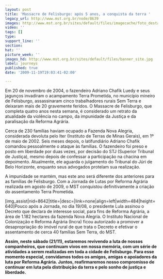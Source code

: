 ```yaml
---
layout: post
title: 'Massacre de Felisburgo: após 5 anos, a conquista da terra '
legacy_url: http://www.mst.org.br/node/8639
images: http://www.mst.org.br/sites/default/files/imagecache/foto_destaque/banner_site.jpg
video: ''
tags: []
type: 
support_line: ''
section: 
hat: ''
picture_week: ''
images_hd: http://www.mst.org.br/sites/default/files/banner_site.jpg
label: journeys
published: true
date: '2009-11-19T19:03:41-02:00'

---
```

Em 20 de novembro de 2004, o fazendeiro Adriano Chafik Luedy e seus jagunços invadiram o acampamento Terra Prometida, no município mineiro de Felisburgo, assassinaram cinco trabalhadores rurais Sem Terra e deixaram mais de 20 gravemente feridos. O Massacre de Felisburgo, que completa quatro anos nesta semana, é considerado um retrato da atualidade da violência no campo, da impunidade da Justiça e da paralisação da Reforma Agrária.

Cerca de 230 famílias haviam ocupado a Fazenda Nova Alegria, considerada devoluta pelo Iter (Instituto de Terras de Minas Gerais), em 1º de maio de 2002. Seis meses depois, o latifundiário Adriano Chafik comandou pessoalmente o ataque às famílias. O fazendeiro foi preso e posto em liberdade por duas vezes, por decisão do STJ (Superior Tribunal de Justiça), mesmo depois de confessar a participação na chacina em depoimento. Atualmente, ele aguarda o julgamento do Tribunal do Júri de Belo Horizonte, enquanto seus advogados protelam sua realização.

A impunidade se mantém, mas este ano será diferente dos anteriores para as famílias de Felisburgo. Com a Jornada de Lutas por Reforma Agrária realizada em agosto de 2009, o MST conquistou definitivamente a criação do assentamento Terra Prometida. 

[img_assist|nid=8642|title=|desc=|link=none|align=left|width=484|height=640]Pouco após a Jornada, no dia 19/08, o presidente Lula assinou o Decreto que declara de interesse social, para fins de Reforma Agrária, a área de 1.182 hectares da fazenda Nova Alegria. O Instituto Nacional de Colonização e Reforma Agrária (Incra) ficou autorizado a promover a desapropriação do imóvel rural de que trata o Decreto e efetivar o assentamento de cerca 40 famílias Sem Terra, do MST.

<strong>Assim, neste sábado (21/11), estaremos revivendo a luta de nossos companheiros, que continuam vivos em nossa memória, com um série de atividades a serem realizadas em toda a cidade de Felisburgo. Para esse momento especial, convidamos todos os amigos, amigas e apoiadores da luta por Reforma Agrária. Juntos, reafirmaremos nosso compromisso de continuar em luta pela distribuição da terra e pelo sonho de justiça e liberdade.</strong>

